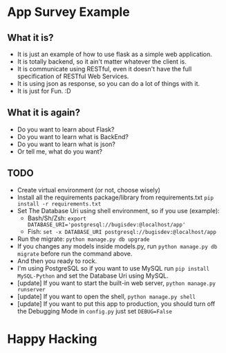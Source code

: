 # App Survey Example

## What it is?

- It is just an example of how to use flask as a simple web application.
- It is totally backend, so it ain't matter whatever the client is.
- It is communicate using RESTful, even it doesn't have the full specification of RESTful Web Services.
- It is using json as response, so you can do a lot of things with it.
- It is just for Fun. :D

## What it is again?

- Do you want to learn about Flask?
- Do you want to learn what is BackEnd?
- Do you want to learn what is json?
- Or tell me, what do you want?

## TODO

- Create virtual environment (or not, choose wisely)
- Install all the requirements package/library from requirements.txt `pip install -r requirements.txt`
- Set The Database Uri using shell environment, so if you use (example):
    - Bash/Sh/Zsh: `export DATABASE_URI='postgresql://bugisdev:@localhost/app'`
    - Fish: `set -x DATABASE_URI postgresql://bugisdev:@localhost/app`
- Run the migrate:
    ```python manage.py db upgrade```
- If you changes any models inside models.py, run `python manage.py db migrate` before run the command above.
- And then you ready to rock.
- I'm using PostgreSQL so if you want to use MySQL run `pip install MySQL-Python` and set the Database Uri using MySQL.
- [update] If you want to start the built-in web server, `python manage.py runserver`
- [update] If you want to open the shell, `python manage.py shell`
- [update] If you want to put this app to production, you should turn off the Debugging Mode in `config.py` just set `DEBUG=False`

# Happy Hacking